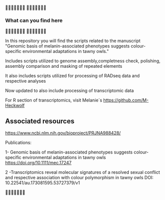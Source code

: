 :owl::owl::owl::owl::owl::owl::owl:
:owl::owl::owl::owl::owl::owl::owl:

 ### What can you find here ###

:owl::owl::owl::owl::owl::owl::owl:
:owl::owl::owl::owl::owl::owl::owl:

In this repository you will find the scripts related to the manuscript "Genomic basis of melanin-associated phenotypes suggests colour-specific environmental adaptations in tawny owls."

Includes scripts utilized to genome assembly,completness check, polishing, assembly comparison and masking of repeated elements

It also includes scripts utilized for processing of RADseq data and respective analyses

Now updated to also include processing of transcriptomic data

For R section of transcriptomics, visit Melanie´s https://github.com/M-Heckwolf

## Associated resources ##

https://www.ncbi.nlm.nih.gov/bioproject/PRJNA988428/

Publications:

1- Genomic basis of melanin-associated phenotypes suggests colour-specific environmental adaptations in tawny owls
https://doi.org/10.1111/mec.17247

2 -Transcriptomics reveal molecular signatures of a resolved sexual conflict and respective association with colour polymorphism in tawny owls
DOI: 10.22541/au.173081595.53727379/v1

:owl::owl::owl::owl::owl::owl::owl:


